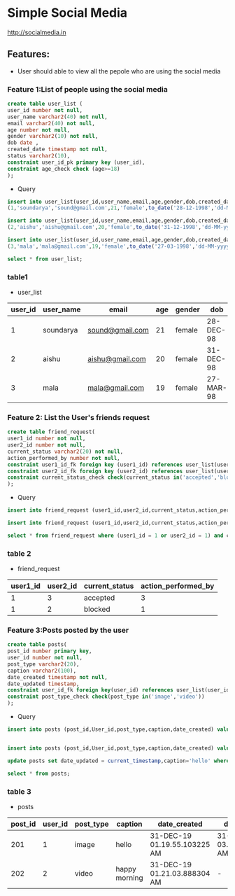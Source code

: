 # Simple Social Media

http://socialmedia.in

## Features:
*  User should able to view all the pepole who are using the social media

### Feature 1:List of people using the social media
```sql
create table user_list (
user_id number not null,
user_name varchar2(40) not null,
email varchar2(40) not null,
age number not null,
gender varchar2(10) not null,
dob date ,
created_date timestamp not null, 
status varchar2(10),
constraint user_id_pk primary key (user_id),
constraint age_check check (age>=18)
);
```
* Query
```sql
insert into user_list(user_id,user_name,email,age,gender,dob,created_date,status) values 
(1,'soundarya','sound@gmail.com',21,'female',to_date('28-12-1998','dd-MM-yyyy'),current_timestamp,'i_am_sound');

insert into user_list(user_id,user_name,email,age,gender,dob,created_date,status) values  
(2,'aishu','aishu@gmail.com',20,'female',to_date('31-12-1998','dd-MM-yyyy'),current_timestamp,'i_am_ice');

insert into user_list(user_id,user_name,email,age,gender,dob,created_date,status) values  
(3,'mala','mala@gmail.com',19,'female',to_date('27-03-1998','dd-MM-yyyy'),current_timestamp,'i_am_mala');

select * from user_list;
```
### table1

* user_list

| user_id | user_name | email           | age | gender | dob       | created_date                 | status     |
|---------|-----------|-----------------|-----|--------|-----------|------------------------------|------------|
| 1       | soundarya | sound@gmail.com | 21  | female | 28-DEC-98 | 30-DEC-19 11.24.17.955164 PM | i_am_sound |
| 2       | aishu     | aishu@gmail.com | 20  | female | 31-DEC-98 | 30-DEC-19 11.24.17.959820 PM | i_am_ice   |
| 3       | mala      | mala@gmail.com  | 19  | female | 27-MAR-98 | 30-DEC-19 11.24.17.963878 PM | i_am_mala  |

### Feature 2: List the User's friends request
```sql
create table friend_request( 
user1_id number not null, 
user2_id number not null, 
current_status varchar2(20) not null, 
action_performed_by number not null, 
constraint user1_id_fk foreign key (user1_id) references user_list(user_id),
constraint user2_id_fk foreign key (user2_id) references user_list(user_id),
constraint current_status_check check(current_status in('accepted','blocked')) 
);
```
* Query
```sql
insert into friend_request (user1_id,user2_id,current_status,action_performed_by) values (1,3,'accepted',3);

insert into friend_request (user1_id,user2_id,current_status,action_performed_by) values (1,2,'blocked',1);

select * from friend_request where (user1_id = 1 or user2_id = 1) and current_status = 'accepted';
```
### table 2

* friend_request

| user1_id | user2_id | current_status | action_performed_by |
|----------|----------|----------------|---------------------|
| 1        | 3        | accepted       | 3                   |
| 1        | 2        | blocked        | 1                   |

### Feature 3:Posts posted by the user
```sql
create table posts(
post_id number primary key,
user_id number not null,
post_type varchar2(20),
caption varchar2(100),
date_created timestamp not null,
date_updated timestamp,
constraint user_id_fk foreign key(user_id) references user_list(user_id),
constraint post_type_check check(post_type in('image','video'))
);
```
* Query
```sql
insert into posts (post_id,User_id,post_type,caption,date_created) values (201,1,'image','have a nice day',current_timestamp);


insert into posts (post_id,User_id,post_type,caption,date_created) values (202,2,'video','happy morning',current_timestamp);

update posts set date_updated = current_timestamp,caption='hello' where post_id=201;

select * from posts;
```
### table 3

* posts

| post_id | user_id | post_type | caption         | date_created                 | date_updated                            |
|---------|---------|-----------|-----------------|------------------------------|-----------------------------------------|
| 201     | 1       | image     | hello           | 31-DEC-19 01.19.55.103225 AM |  31-DEC-19 03.44.10.320435 AM           |
| 202     | 2       | video     | happy morning   | 31-DEC-19 01.21.03.888304 AM |  -                                      |

